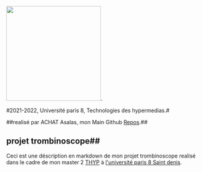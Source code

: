 <img src="https://www.campus-condorcet.fr/medias/photo/logo-paris8_1566477376593-png" width="250" />.

#2021-2022, Université paris 8, Technologies des hypermedias.#

##realisé par ACHAT Asalas, mon Main Github [Repos](https://github.com/achsalsa/).##

## projet trombinoscope##
Ceci est une déscription en markdown de mon projet trombinoscope realisé dans le cadre de mon master 2 [THYP](https://www.univ-paris8.fr/-Master-Technologies-de-l-Hypermedia-678-) à  [l'université paris 8 Saint denis](https://goo.gl/maps/aGwT9QYng9Pr3ALC9).
